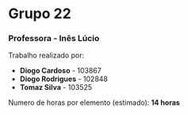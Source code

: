 # Grupo 22

### Professora - Inês Lúcio


Trabalho realizado por:

 - **Diogo Cardoso** - 103867
 - **Diogo Rodrigues** - 102848
 - **Tomaz Silva** - 103525

Numero de horas por elemento (estimado): **14 horas**